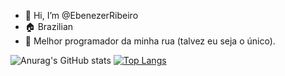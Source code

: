 - 👋 Hi, I’m @EbenezerRibeiro
- 🏠 Brazilian
- 👀 Melhor programador da minha rua (talvez eu seja o único).

![Anurag's GitHub stats](https://github-readme-stats.vercel.app/api?username=EbenezerRibeiro&show_icons=true&theme=dark) [![Top Langs](https://github-readme-stats.vercel.app/api/top-langs/?username=EbenezerRibeiro&layout=compact)](https://github.com/\EbenezerRibeiro/github-readme-stats)


<!---
EbenezerRibeiro/EbenezerRibeiro is a ✨ special ✨ repository because its `README.md` (this file) appears on your GitHub profile.
You can click the Preview link to take a look at your changes.
--->

